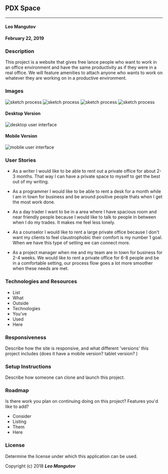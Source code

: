 ## PDX Space
---

#### Leo Mangutov
#### February 22, 2019

### Description

This project is a website that gives free lance people who want to work in an office environment and have the same productivity as if they were in a real office. We will feature amenities to attach anyone who wants to work on whatever they are working on in a productive environment.
### Images

![sketch process](img/sk1.jpg)
![sketch process](img/sk2.jpg)
![sketch process](img/sk3.jpg)
![sketch process](img/sk4.jpg)

#### Desktop Version

![desktop user interface](link-to-screenshot-here)

#### Mobile Version

![mobile user interface](link-to-screenshot-here)

### User Stories

* As a writer I would like to be able to rent out a private office for about 2-3 months. That way I can have a private space to myself to get the best out of my writing.

* As a programmer I would like to be able to rent a desk for a month while I am in town for business and be around positive people thats when I get the most work done.

* As a day trader I want to be in a area where I have spacious room and near friendly people because I would like to talk to people in between when I do my trades. It makes me feel less lonely.

* As a counselor I would like to rent a large private office because I don't want my clients to feel claustrophobic their comfort is my number 1 goal. When we have this type of setting we can connect more.

* As a project manager when me and my team are in town for business for 2-4 weeks. We would like to rent a private office for 6-8 people and be in a comfortable setting, our process flow goes a lot more smoother when these needs are met.

### Technologies and Resources

* List
* What
* Outside
* Technologies
* You've
* Used
* Here

### Responsiveness

Describe how the site is responsive, and what different 'versions' this project includes (does it have a mobile version? tablet version? )

### Setup Instructions

Describe how someone can clone and launch this project.

### Roadmap

Is there work you plan on continuing doing on this project? Features you'd like to add?

* Consider
* Listing
* Them
* Here

### License

Determine the license under which this application can be used.

Copyright (c) 2018 **_Leo Mangutov_**

